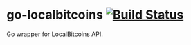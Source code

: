 # go-localbitcoins [![Build Status](https://travis-ci.org/zachlatta/go-localbitcoins.png?branch=master)](https://travis-ci.org/zachlatta/go-localbitcoins)

Go wrapper for LocalBitcoins API.
